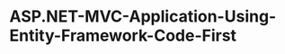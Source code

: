 ASP.NET-MVC-Application-Using-Entity-Framework-Code-First
=========================================================
